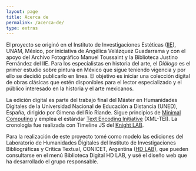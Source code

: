 ```yaml
---
layout: page
title: Acerca de
permalink: /acerca-de/
type: extras
---
```

<!-- 
## Acerca de -->

El proyecto se originó en el Instituto de
Investigaciones Estéticas (<a href="https://www.esteticas.unam.mx/" target="blank">IIE</a>), UNAM, México, por iniciativa de Angélica 
Velázquez Guadarrama y con el apoyo del Archivo Fotográfico Manuel Toussaint y la Biblioteca Justino Fernández del IIE. Para los especialistas en historia del arte, el <i>Diálogo</i>  es el primer estudio sobre pintura en México que sigue teniendo vigencia y por ello se decidió publicarlo en línea. El objetivo es iniciar una colección digital de obras clásicas 
que estén disponibles para el lector especializado y el público interesado en la historia y el arte mexicanos.

La edición digital es parte del trabajo final del Máster en Humanidades
Digitales de la Universidad Nacional de Educación a Distancia (UNED), España, dirigido por Gimena del Río Riande. Sigue 
principios de <a href="https://go-dh.github.io/mincomp/about/" target="_blank">Minimal Computing</a> y emplea el estándar 
<a href="https://tei-c.org/" target="_blank">Text Encoding Initiative</a> (XML-TEI). La cronología fue realizada con 
Timeline JS del  <a href="//timeline.knightlab.com/">Knight LAB</a>.
      
        
Para la realización de este proyecto tomé como modelo las ediciones del 
Laboratorio de Humanidades Digitales del Instituto de Investigaciones Bibliográficas y Crítica Textual, CONICET, Argentina (<a href="https://hdlab.space/" target="_blank">HD LAB</a>), que pueden consultarse en el menú Biblioteca Digital HD LAB, y usé el diseño web que ha desarrollado el grupo responsable.
    


